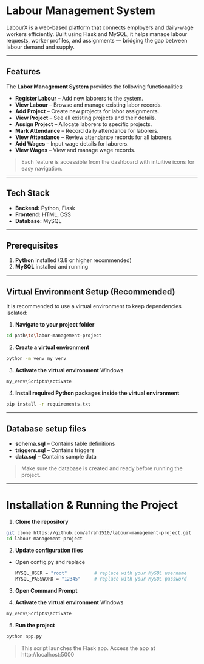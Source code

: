 # Labour Management System

LabourX is a web-based platform that connects employers and daily-wage workers efficiently. Built using Flask and MySQL, it helps manage labour requests, worker profiles, and assignments — bridging the gap between labour demand and supply.  

---

## Features

The **Labor Management System** provides the following functionalities:

- **Register Labour** – Add new laborers to the system.
- **View Labour** – Browse and manage existing labor records.
- **Add Project** – Create new projects for labor assignments.
- **View Project** – See all existing projects and their details.
- **Assign Project** – Allocate laborers to specific projects.
- **Mark Attendance** – Record daily attendance for laborers.
- **View Attendance** – Review attendance records for all laborers.
- **Add Wages** – Input wage details for laborers.
- **View Wages** – View and manage wage records.

> Each feature is accessible from the dashboard with intuitive icons for easy navigation.
 

---

## Tech Stack

- **Backend:** Python, Flask  
- **Frontend:** HTML, CSS
- **Database:** MySQL    

---

## Prerequisites

1. **Python** installed (3.8 or higher recommended)  
2. **MySQL** installed and running  

---
## Virtual Environment Setup (Recommended)

It is recommended to use a virtual environment to keep dependencies isolated:

1. **Navigate to your project folder**

```bash
cd path\to\labor-management-project
```

2. **Create a virtual environment**
```bash
python -m venv my_venv
```

3. **Activate the virtual environment**
Windows
```bash
my_venv\Scripts\activate
```

4. **Install required Python packages inside the virtual environment**
```bash
pip install -r requirements.txt
```

---

## Database setup files

- **schema.sql** – Contains table definitions
- **triggers.sql** – Contains triggers
- **data.sql** – Contains sample data

> Make sure the database is created and ready before running the project.

---

# Installation & Running the Project

1. **Clone the repository**
```bash
git clone https://github.com/afrah1510/labour-management-project.git
cd labour-management-project
```

2. **Update configuration files**
- Open config.py and replace
  ```bash
  MYSQL_USER = "root"          # replace with your MySQL username
  MYSQL_PASSWORD = "12345"     # replace with your MySQL password
  ```

3. **Open Command Prompt**

4. **Activate the virtual environment**
Windows
```bash
my_venv\Scripts\activate
```

5. **Run the project**
```bash
python app.py
```
> This script launches the Flask app.
> Access the app at http://localhost:5000
